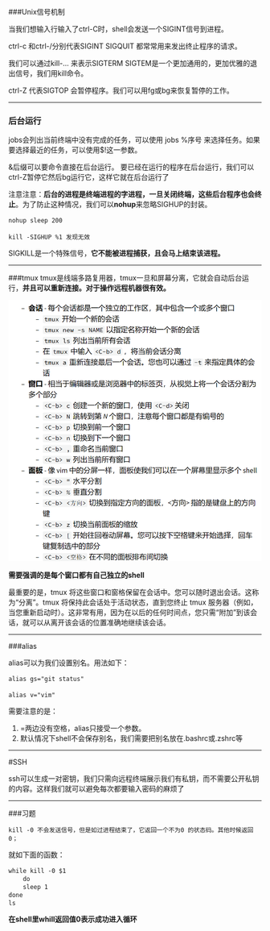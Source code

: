 ###Unix信号机制

当我们想输入行输入了ctrl-C时，shell会发送一个SIGINT信号到进程。

ctrl-c 和ctrl-/分别代表SIGINT SIGQUIT 都常常用来发出终止程序的请求。

我们可以通过kill-... 来表示SIGTERM  SIGTEM是一个更加通用的，更加优雅的退出信号，我们用kill命令。

ctrl-Z 代表SIGTOP 会暂停程序。我们可以用fg或bg来恢复暂停的工作。

---
### 后台运行

jobs会列出当前终端中没有完成的任务，可以使用 jobs %序号 来选择任务。如果要选择最近的任务，可以使用$!这一参数。

&后缀可以要命令直接在后台运行。
要已经在运行的程序在后台运行，我们可以ctrl-Z暂停它然后bg运行它，这样它就在后台运行了

注意注意：**后台的进程是终端进程的字进程，一旦关闭终端，这些后台程序也会终止**。为了防止这种情况，我们可以**nohup**来忽略SIGHUP的封装。

```
nohup sleep 200

kill -SIGHUP %1 发现无效
```

SIGKILL是一个特殊信号，**它不能被进程捕获，且会马上结束该进程。**

---
###tmux
tmux是线端多路复用器，tmux一旦和屏幕分离，它就会自动后台运行，**并且可以重新连接。对于操作远程机器很有效。**

![Alt text](image-2.png)

**需要强调的是每个窗口都有自己独立的shell**

最重要的是，tmux 将这些窗口和窗格保留在会话中。您可以随时退出会话。这称为“分离”。tmux 将保持此会话处于活动状态，直到您终止 tmux 服务器（例如，当您重新启动时）。这非常有用，因为在以后的任何时间点，您只需“附加”到该会话，就可以从离开该会话的位置准确地继续该会话。

---
###alias

alias可以为我们设置别名。用法如下：

 ```
 alias gs="git status"

 alias v="vim"
 ```

需要注意的是：
1. =两边没有空格，alias只接受一个参数。
2. 默认情况下shell不会保存别名，我们需要把别名放在.bashrc或.zshrc等
---
#SSH

ssh可以生成一对密钥，我们只需向远程终端展示我们有私钥，而不需要公开私钥的内容。这样我们就可以避免每次都要输入密码的麻烦了

---
###习题

    kill -0 不会发送信号，但是如过进程结束了，它返回一个不为0 的状态码。其他时候返回0；

就如下面的函数：
```
while kill -0 $1
    do
    sleep 1
done
ls
```
**在shell里whill返回值0表示成功进入循环**



